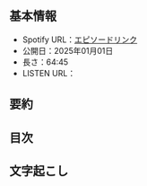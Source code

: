 ## **基本情報**

- Spotify URL：[エピソードリンク](https://open.spotify.com/episode/61LIsdVixYMXkYXmoaNxCS?si=b90dbe43949b4dcf&nd=1&dlsi=9f332f68060b4a5b)
- 公開日：2025年01月01日
- 長さ：64:45
- LISTEN URL：

## **要約**



## **目次**


## **文字起こし**


